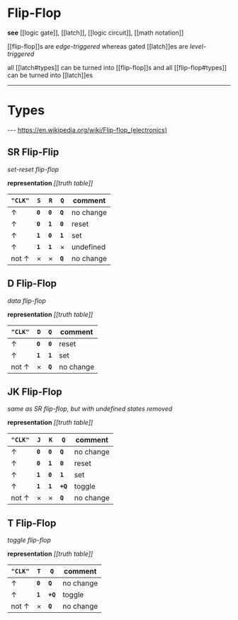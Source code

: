 # Flip-Flop

**see** [[logic gate]], [[latch]], [[logic circuit]], [[math notation]]

[[flip-flop]]s are _edge-triggered_ whereas gated [[latch]]es are _level-triggered_

all [[latch#types]] can be turned into [[flip-flop]]s and all [[flip-flop#types]] can be turned into [[latch]]es

---

# Types

--- <https://en.wikipedia.org/wiki/Flip-flop_(electronics)>

## SR Flip-Flip

_set-reset flip-flop_

**representation** _[[truth table]]_

| **`"CLK"`** | **`S`** | **`R`** | **`Q`** | comment   |
| ----------- | ------- | ------- | ------- | --------- |
| ↑           | **`0`** | **`0`** | **`Q`** | no change |
| ↑           | **`0`** | **`1`** | **`0`** | reset     |
| ↑           | **`1`** | **`0`** | **`1`** | set       |
| ↑           | **`1`** | **`1`** | ×       | undefined |
| not ↑       | ×       | ×       | **`Q`** | no change |

## D Flip-Flop

_data flip-flop_

**representation** _[[truth table]]_

| **`"CLK"`** | **`D`** | **`Q`** | comment   |
| ----------- | ------- | ------- | --------- |
| ↑           | **`0`** | **`0`** | reset     |
| ↑           | **`1`** | **`1`** | set       |
| not ↑       | ×       | **`Q`** | no change |

## JK Flip-Flop

_same as SR flip-flop, but with undefined states removed_

**representation** _[[truth table]]_

| **`"CLK"`** | **`J`** | **`K`** | **`Q`**  | comment   |
| ----------- | ------- | ------- | -------- | --------- |
| ↑           | **`0`** | **`0`** | **`Q`**  | no change |
| ↑           | **`0`** | **`1`** | **`0`**  | reset     |
| ↑           | **`1`** | **`0`** | **`1`**  | set       |
| ↑           | **`1`** | **`1`** | **`+Q`** | toggle    |
| not ↑       | ×       | ×       | **`Q`**  | no change |

## T Flip-Flop

_toggle flip-flop_

**representation** _[[truth table]]_

| **`"CLK"`** | **`T`** | **`Q`**  | comment   |
| ----------- | ------- | -------- | --------- |
| ↑           | **`0`** | **`Q`**  | no change |
| ↑           | **`1`** | **`+Q`** | toggle    |
| not ↑       | ×       | **`Q`**  | no change |

